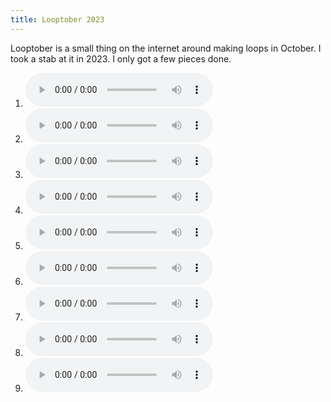 ```yaml
---
title: Looptober 2023
---
```


Looptober is a small thing on the internet around making loops in October. I took a stab at it in 2023. I only got a few pieces done.

 1. <audio controls src='/wiki/music/looptober-2023/231001_1651.mp3'></audio>
 1. <audio controls src='/wiki/music/looptober-2023/231001_1714.mp3'></audio>
 1. <audio controls src='/wiki/music/looptober-2023/231012_2248.mp3'></audio>
 1. <audio controls src='/wiki/music/looptober-2023/231013_0049.mp3'></audio>
 1. <audio controls src='/wiki/music/looptober-2023/231020_2115.mp3'></audio>
 1. <audio controls src='/wiki/music/looptober-2023/231020_2128.mp3'></audio>
 1. <audio controls src='/wiki/music/looptober-2023/231022_1422.mp3'></audio>
 1. <audio controls src='/wiki/music/looptober-2023/231022_2244.mp3'></audio>
 1. <audio controls src='/wiki/music/looptober-2023/231024_1539.mp3'></audio>
